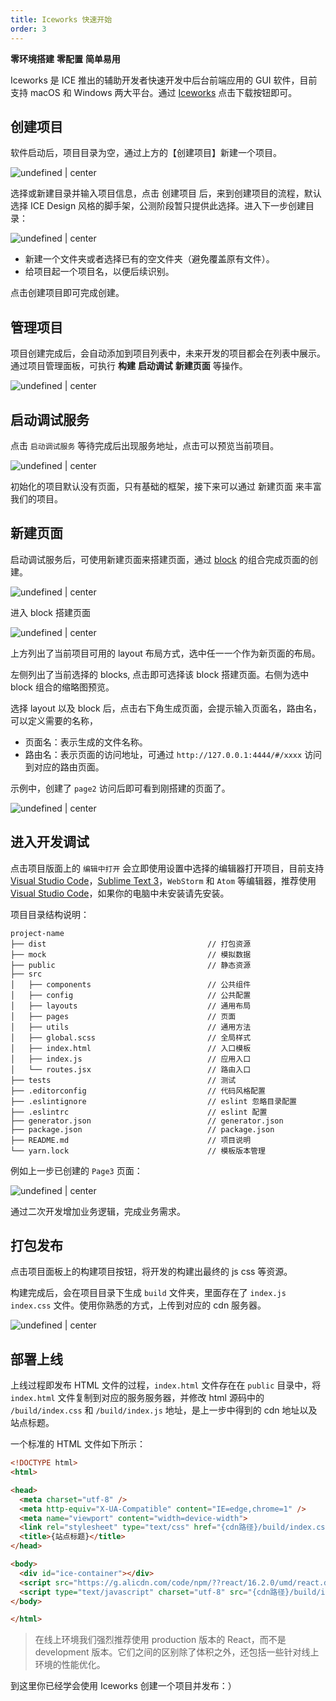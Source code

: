 ```yaml
---
title: Iceworks 快速开始
order: 3
---
```


**零环境搭建** **零配置** **简单易用**

Iceworks 是 ICE 推出的辅助开发者快速开发中后台前端应用的 GUI 软件，目前支持 macOS 和 Windows 两大平台。通过 [Iceworks](https://alibaba.github.io/ice/#/iceworks) 点击下载按钮即可。

## 创建项目

软件启动后，项目目录为空，通过上方的【创建项目】新建一个项目。

![undefined | center](https://img.alicdn.com/tfs/TB14o5YlsjI8KJjSsppXXXbyVXa-1648-1128.png)

选择或新建目录并输入项目信息，点击 创建项目 后，来到创建项目的流程，默认选择 ICE Design 风格的脚手架，公测阶段暂只提供此选择。进入下一步创建目录：

![undefined | center](https://img.alicdn.com/tfs/TB1hJMUi5qAXuNjy1XdXXaYcVXa-1648-1128.png)

* 新建一个文件夹或者选择已有的空文件夹（避免覆盖原有文件）。
* 给项目起一个项目名，以便后续识别。

点击创建项目即可完成创建。

## 管理项目

项目创建完成后，会自动添加到项目列表中，未来开发的项目都会在列表中展示。通过项目管理面板，可执行 **构建** **启动调试** **新建页面** 等操作。

![undefined | center](https://img.alicdn.com/tfs/TB1o0rOksLJ8KJjy0FnXXcFDpXa-1424-1184.png)

## 启动调试服务

点击 `启动调试服务` 等待完成后出现服务地址，点击可以预览当前项目。

![undefined | center](https://img.alicdn.com/tfs/TB1tsaHksrI8KJjy0FhXXbfnpXa-2586-1398.png)

初始化的项目默认没有页面，只有基础的框架，接下来可以通过 新建页面 来丰富我们的项目。

## 新建页面

启动调试服务后，可使用新建页面来搭建页面，通过 [block](https://alibaba.github.io/ice/#/template/block) 的组合完成页面的创建。

![undefined | center](https://img.alicdn.com/tfs/TB1uiuIkC_I8KJjy0FoXXaFnVXa-1424-1184.png)

进入 block 搭建页面

![undefined | center](https://img.alicdn.com/tfs/TB1boqPlsrI8KJjy0FhXXbfnpXa-1704-1184.png)

上方列出了当前项目可用的 layout 布局方式，选中任一一个作为新页面的布局。

左侧列出了当前选择的 blocks, 点击即可选择该 block 搭建页面。右侧为选中 block 组合的缩略图预览。

选择 layout 以及 block 后，点击右下角生成页面，会提示输入页面名，路由名，可以定义需要的名称，

* 页面名：表示生成的文件名称。
* 路由名：表示页面的访问地址，可通过 `http://127.0.0.1:4444/#/xxxx` 访问到对应的路由页面。

示例中，创建了 `page2` 访问后即可看到刚搭建的页面了。

![undefined | center](https://img.alicdn.com/tfs/TB15mjklv6H8KJjy0FjXXaXepXa-1704-1184.png)

## 进入开发调试

点击项目版面上的 `编辑中打开` 会立即使用设置中选择的编辑器打开项目，目前支持 [Visual Studio Code](https://code.visualstudio.com/)，[Sublime Text 3](https://www.sublimetext.com/)，`WebStorm` 和 `Atom` 等编辑器，推荐使用 [Visual Studio Code](https://code.visualstudio.com/)，如果你的电脑中未安装请先安装。

项目目录结构说明：

```
project-name
├── dist                                    // 打包资源
├── mock                                    // 模拟数据
├── public                                  // 静态资源
├── src
│   ├── components                          // 公共组件
│   ├── config                              // 公共配置
│   ├── layouts                             // 通用布局
│   ├── pages                               // 页面
│   ├── utils                               // 通用方法
│   ├── global.scss                         // 全局样式
│   ├── index.html                          // 入口模板
│   ├── index.js                            // 应用入口
│   └── routes.jsx                          // 路由入口
├── tests                                   // 测试
├── .editorconfig                           // 代码风格配置
├── .eslintignore                           // eslint 忽略目录配置
├── .eslintrc                               // eslint 配置
├── generator.json                          // generator.json
├── package.json                            // package.json
├── README.md                               // 项目说明
└── yarn.lock                               // 模板版本管理
```

例如上一步已创建的 `Page3` 页面：

![undefined | center](https://img.alicdn.com/tfs/TB1E912kwvD8KJjy0FlXXagBFXa-1810-1126.png)

通过二次开发增加业务逻辑，完成业务需求。

## 打包发布

点击项目面板上的构建项目按钮，将开发的构建出最终的 js css 等资源。

构建完成后，会在项目目录下生成 `build` 文件夹，里面存在了 `index.js` `index.css` 文件。使用你熟悉的方式，上传到对应的 cdn 服务器。

![undefined | center](https://img.alicdn.com/tfs/TB1hCjMlx6I8KJjy0FgXXXXzVXa-1082-814.png)

## 部署上线

上线过程即发布 HTML 文件的过程，`index.html` 文件存在在 `public` 目录中，将 `index.html` 文件复制到对应的服务服务器，并修改 html 源码中的 `/build/index.css` 和 `/build/index.js` 地址，是上一步中得到的 cdn 地址以及站点标题。

一个标准的 HTML 文件如下所示：

```html
<!DOCTYPE html>
<html>

<head>
  <meta charset="utf-8" />
  <meta http-equiv="X-UA-Compatible" content="IE=edge,chrome=1" />
  <meta name="viewport" content="width=device-width">
  <link rel="stylesheet" type="text/css" href="{cdn路径}/build/index.css">
  <title>{站点标题}</title>
</head>

<body>
  <div id="ice-container"></div>
  <script src="https://g.alicdn.com/code/npm/??react/16.2.0/umd/react.development.js,react-dom/16.2.0/umd/react-dom.development.js"></script>
  <script type="text/javascript" charset="utf-8" src="{cdn路径}/build/index.js" id="ice-script"></script>
</body>

</html>
```

> 在线上环境我们强烈推荐使用 production 版本的 React，而不是 development 版本。它们之间的区别除了体积之外，还包括一些针对线上环境的性能优化。

到这里你已经学会使用 Iceworks 创建一个项目并发布：）
